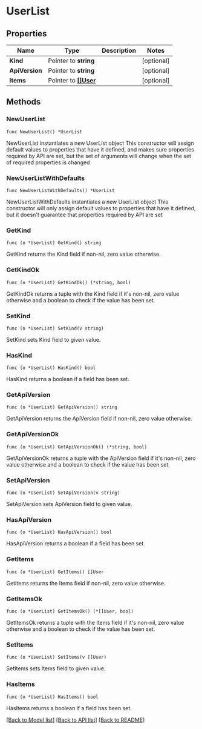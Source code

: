 # UserList

## Properties

Name | Type | Description | Notes
------------ | ------------- | ------------- | -------------
**Kind** | Pointer to **string** |  | [optional] 
**ApiVersion** | Pointer to **string** |  | [optional] 
**Items** | Pointer to [**[]User**](User.md) |  | [optional] 

## Methods

### NewUserList

`func NewUserList() *UserList`

NewUserList instantiates a new UserList object
This constructor will assign default values to properties that have it defined,
and makes sure properties required by API are set, but the set of arguments
will change when the set of required properties is changed

### NewUserListWithDefaults

`func NewUserListWithDefaults() *UserList`

NewUserListWithDefaults instantiates a new UserList object
This constructor will only assign default values to properties that have it defined,
but it doesn't guarantee that properties required by API are set

### GetKind

`func (o *UserList) GetKind() string`

GetKind returns the Kind field if non-nil, zero value otherwise.

### GetKindOk

`func (o *UserList) GetKindOk() (*string, bool)`

GetKindOk returns a tuple with the Kind field if it's non-nil, zero value otherwise
and a boolean to check if the value has been set.

### SetKind

`func (o *UserList) SetKind(v string)`

SetKind sets Kind field to given value.

### HasKind

`func (o *UserList) HasKind() bool`

HasKind returns a boolean if a field has been set.

### GetApiVersion

`func (o *UserList) GetApiVersion() string`

GetApiVersion returns the ApiVersion field if non-nil, zero value otherwise.

### GetApiVersionOk

`func (o *UserList) GetApiVersionOk() (*string, bool)`

GetApiVersionOk returns a tuple with the ApiVersion field if it's non-nil, zero value otherwise
and a boolean to check if the value has been set.

### SetApiVersion

`func (o *UserList) SetApiVersion(v string)`

SetApiVersion sets ApiVersion field to given value.

### HasApiVersion

`func (o *UserList) HasApiVersion() bool`

HasApiVersion returns a boolean if a field has been set.

### GetItems

`func (o *UserList) GetItems() []User`

GetItems returns the Items field if non-nil, zero value otherwise.

### GetItemsOk

`func (o *UserList) GetItemsOk() (*[]User, bool)`

GetItemsOk returns a tuple with the Items field if it's non-nil, zero value otherwise
and a boolean to check if the value has been set.

### SetItems

`func (o *UserList) SetItems(v []User)`

SetItems sets Items field to given value.

### HasItems

`func (o *UserList) HasItems() bool`

HasItems returns a boolean if a field has been set.


[[Back to Model list]](../README.md#documentation-for-models) [[Back to API list]](../README.md#documentation-for-api-endpoints) [[Back to README]](../README.md)


